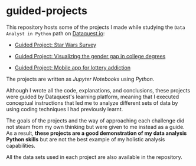 # guided-projects

This repository hosts some of the projects I made while studying the `Data Analyst in Python` path on [Dataquest.io](https://app.dataquest.io/):

- [Guided Project: Star Wars Survey](https://github.com/jaimebibiloni/guided-projects/blob/master/Star%20Wars%20Saga:%20Revealing%20fan's%20favorites.ipynb)

- [Guided Project: Visualizing the gender gap in college degrees](https://github.com/jaimebibiloni/guided-projects/blob/master/Visualizing%20the%20gender%20gap%20in%20college%20degrees.ipynb)

- [Guided Project: Mobile app for lottery addiction](https://github.com/jaimebibiloni/guided-projects/blob/master/Mobile%20app%20for%20lottery%20addiction.ipynb)


The projects are written as *Jupyter Notebooks* using *Python*.

Although I wrote all the code, explanations, and conclusions, these projects were guided by Dataquest's learning platform, meaning that I executed conceptual instructions that led me to analyze different sets of data by using coding techniques I had previously learnt. 

The goals of the projects and the way of approaching each challenge did not steam from my own thinking but were given to me instead as a guide. As a result, **these projects are a good demonstration of my data analysis Python skills** but are not the best example of my holistic analysis capabilities.

All the data sets used in each project are also available in the repository.
